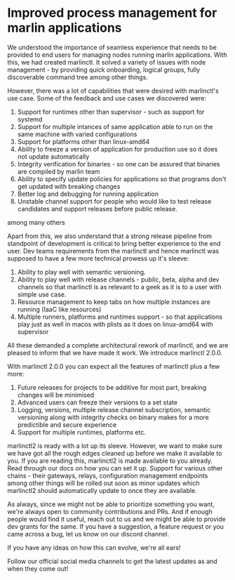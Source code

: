 # Improved process management for marlin applications
We understood the importance of seamless experience that needs to be provided to end users for managing nodes running marlin applications. With this, we had created marlinctl. It solved a variety of issues with node management - by providing quick onboarding, logical groups, fully discoverable command tree among other things.

However, there was a lot of capabilities that were desired with marlinctl's use case. Some of the feedback and use cases we discovered were:
1. Support for runtimes other than supervisor - such as support for systemd
2. Support for multiple intances of same application able to run on the same machine with varied configurations
3. Support for platforms other than linux-amd64
4. Ability to freeze a version of application for production use so it does not update automatically
5. Integrity verification for binaries - so one can be assured that binaries are compiled by marlin team
6. Ability to specify update policies for applications so that programs don't get updated with breaking changes
7. Better log and debugging for running application
8. Unstable channel support for people who would like to test release candidates and support releases before public release.

among many others

Apart from this, we also understand that a strong release pipeline from standpoint of development is critical to bring better experience to the end user. Dev teams requirements from the marlinctl and hence marlinctl was supposed to have a few more technical prowess up it's sleeve:

1. Ability to play well with semantic versioning.
2. Ability to play well with release channels - public, beta, alpha and dev channels so that marlinctl is as relevant to a geek as it is to a user with simple use case.
3. Resource management to keep tabs on how multiple instances are running (IaaC like resources)
4. Multiple runners, platforms and runtimes support - so that applications play just as well in macos with plists as it does on linux-amd64 with supervisor

All these demanded a complete architectural rework of marlinctl, and we are pleased to inform that we have made it work. We introduce marlinctl 2.0.0.

With marlinctl 2.0.0 you can expect all the features of marlinctl plus a few more:
1. Future releases for projects to be additive for most part, breaking changes will be minimised
2. Advanced users can freeze their versions to a set state
3. Logging, versions, multiple release channel subscription, semantic versioning along with integrity checks on binary makes for a more predictible and secure experience
4. Support for multiple runtimes, platforms etc.

marlinctl2 is ready with a lot up its sleeve. However, we want to make sure we have got all the rough edges cleaned up before we make it available to you. If you are reading this, marlinctl2 is made available to you already. Read through our docs on how you can set it up. Support for various other chains - their gateways, relays, configuration management endpoints among other things will be rolled out soon as minor updates which marlinctl2 should automatically update to once they are available.

As always, since we might not be able to prioritize something you want, we're always open to community contributions and PRs. And if enough people would find it useful, reach out to us and we might be able to provide dev grants for the same. If you have a suggestion, a feature request or you came across a bug, let us know on our discord channel.

If you have any ideas on how this can evolve, we're all ears!

Follow our official social media channels to get the latest updates as and when they come out! 

